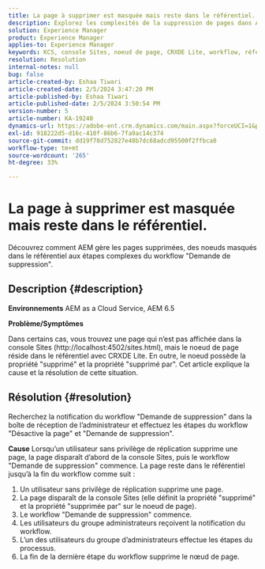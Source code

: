 ```yaml
---
title: La page à supprimer est masquée mais reste dans le référentiel.
description: Explorez les complexités de la suppression de pages dans AEM et découvrez les noeuds masqués, les workflows "Demande de suppression" et le rôle d’administrateur.
solution: Experience Manager
product: Experience Manager
applies-to: Experience Manager
keywords: KCS, console Sites, noeud de page, CRXDE Lite, workflow, référentiel
resolution: Resolution
internal-notes: null
bug: false
article-created-by: Eshaa Tiwari
article-created-date: 2/5/2024 3:47:20 PM
article-published-by: Eshaa Tiwari
article-published-date: 2/5/2024 3:50:54 PM
version-number: 5
article-number: KA-19240
dynamics-url: https://adobe-ent.crm.dynamics.com/main.aspx?forceUCI=1&pagetype=entityrecord&etn=knowledgearticle&id=1b997bd2-3dc4-ee11-9079-6045bd006268
exl-id: 918222d5-d16c-410f-86b6-7fa9ac14c374
source-git-commit: dd19f78d752827e48b7dc68adcd95500f2ffbca0
workflow-type: tm+mt
source-wordcount: '265'
ht-degree: 33%

---
```


# La page à supprimer est masquée mais reste dans le référentiel.


Découvrez comment AEM gère les pages supprimées, des noeuds masqués dans le référentiel aux étapes complexes du workflow &quot;Demande de suppression&quot;.

## Description {#description}


<b>Environnements</b>
AEM as a Cloud Service, AEM 6.5

<b>Problème/Symptômes</b>

Dans certains cas, vous trouvez une page qui n’est pas affichée dans la console Sites (http://localhost:4502/sites.html), mais le noeud de page réside dans le référentiel avec CRXDE Lite. En outre, le noeud possède la propriété &quot;supprimé&quot; et la propriété &quot;supprimé par&quot;. Cet article explique la cause et la résolution de cette situation.


## Résolution {#resolution}


Recherchez la notification du workflow &quot;Demande de suppression&quot; dans la boîte de réception de l’administrateur et effectuez les étapes du workflow &quot;Désactive la page&quot; et &quot;Demande de suppression&quot;.

<b>Cause</b>
Lorsqu’un utilisateur sans privilège de réplication supprime une page, la page disparaît d’abord de la console Sites, puis le workflow &quot;Demande de suppression&quot; commence. La page reste dans le référentiel jusqu’à la fin du workflow comme suit :
1. Un utilisateur sans privilège de réplication supprime une page.
2. La page disparaît de la console Sites (elle définit la propriété &quot;supprimé&quot; et la propriété &quot;supprimée par&quot; sur le noeud de page).
3. Le workflow &quot;Demande de suppression&quot; commence.
4. Les utilisateurs du groupe administrateurs reçoivent la notification du workflow.
5. L’un des utilisateurs du groupe d’administrateurs effectue les étapes du processus.
6. La fin de la dernière étape du workflow supprime le nœud de page.
